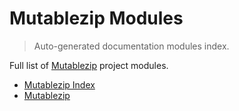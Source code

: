 # Mutablezip Modules

> Auto-generated documentation modules index.

Full list of [Mutablezip](README.md#mutablezip-index) project modules.

- [Mutablezip Index](README.md#mutablezip-index)
- [Mutablezip](mutablezip/index.md#mutablezip)
